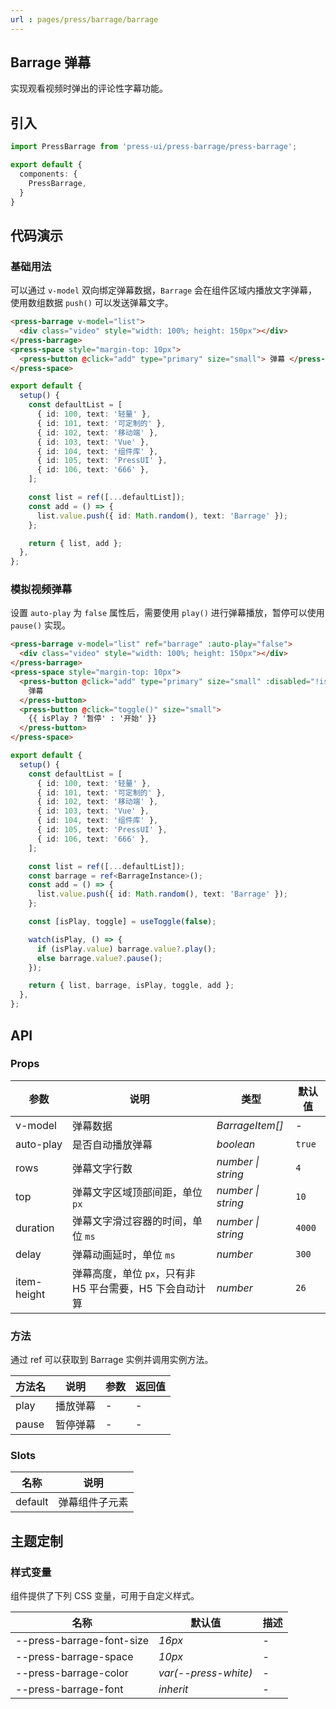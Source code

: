 ```yaml
---
url : pages/press/barrage/barrage
---
```


## Barrage 弹幕

实现观看视频时弹出的评论性字幕功能。

## 引入

```ts
import PressBarrage from 'press-ui/press-barrage/press-barrage';

export default {
  components: {
    PressBarrage,
  }
}
```

## 代码演示

### 基础用法

可以通过 `v-model` 双向绑定弹幕数据，`Barrage` 会在组件区域内播放文字弹幕，使用数组数据 `push()` 可以发送弹幕文字。

```html
<press-barrage v-model="list">
  <div class="video" style="width: 100%; height: 150px"></div>
</press-barrage>
<press-space style="margin-top: 10px">
  <press-button @click="add" type="primary" size="small"> 弹幕 </press-button>
</press-space>
```

```ts
export default {
  setup() {
    const defaultList = [
      { id: 100, text: '轻量' },
      { id: 101, text: '可定制的' },
      { id: 102, text: '移动端' },
      { id: 103, text: 'Vue' },
      { id: 104, text: '组件库' },
      { id: 105, text: 'PressUI' },
      { id: 106, text: '666' },
    ];

    const list = ref([...defaultList]);
    const add = () => {
      list.value.push({ id: Math.random(), text: 'Barrage' });
    };

    return { list, add };
  },
};
```

### 模拟视频弹幕

设置 `auto-play` 为 `false` 属性后，需要使用 `play()` 进行弹幕播放，暂停可以使用 `pause()` 实现。

```html
<press-barrage v-model="list" ref="barrage" :auto-play="false">
  <div class="video" style="width: 100%; height: 150px"></div>
</press-barrage>
<press-space style="margin-top: 10px">
  <press-button @click="add" type="primary" size="small" :disabled="!isPlay">
    弹幕
  </press-button>
  <press-button @click="toggle()" size="small">
    {{ isPlay ? '暂停' : '开始' }}
  </press-button>
</press-space>
```

```ts
export default {
  setup() {
    const defaultList = [
      { id: 100, text: '轻量' },
      { id: 101, text: '可定制的' },
      { id: 102, text: '移动端' },
      { id: 103, text: 'Vue' },
      { id: 104, text: '组件库' },
      { id: 105, text: 'PressUI' },
      { id: 106, text: '666' },
    ];

    const list = ref([...defaultList]);
    const barrage = ref<BarrageInstance>();
    const add = () => {
      list.value.push({ id: Math.random(), text: 'Barrage' });
    };

    const [isPlay, toggle] = useToggle(false);

    watch(isPlay, () => {
      if (isPlay.value) barrage.value?.play();
      else barrage.value?.pause();
    });

    return { list, barrage, isPlay, toggle, add };
  },
};
```

## API

### Props

| 参数        | 说明                                                     | 类型               | 默认值 |
| ----------- | -------------------------------------------------------- | ------------------ | ------ |
| v-model     | 弹幕数据                                                 | _BarrageItem[]_    | -      |
| auto-play   | 是否自动播放弹幕                                         | _boolean_          | `true` |
| rows        | 弹幕文字行数                                             | _number \| string_ | `4`    |
| top         | 弹幕文字区域顶部间距，单位 `px`                          | _number \| string_ | `10`   |
| duration    | 弹幕文字滑过容器的时间，单位 `ms`                        | _number \| string_ | `4000` |
| delay       | 弹幕动画延时，单位 `ms`                                  | _number_           | `300`  |
| item-height | 弹幕高度，单位 `px`，只有非 H5 平台需要，H5 下会自动计算 | _number_           | `26`   |

### 方法

通过 ref 可以获取到 Barrage 实例并调用实例方法。

| 方法名 | 说明     | 参数 | 返回值 |
| ------ | -------- | ---- | ------ |
| play   | 播放弹幕 | -    | -      |
| pause  | 暂停弹幕 | -    | -      |

### Slots

| 名称    | 说明           |
| ------- | -------------- |
| default | 弹幕组件子元素 |

## 主题定制

### 样式变量

组件提供了下列 CSS 变量，可用于自定义样式。

| 名称                      | 默认值               | 描述 |
| ------------------------- | -------------------- | ---- |
| --press-barrage-font-size | _16px_               | -    |
| --press-barrage-space     | _10px_               | -    |
| --press-barrage-color     | _var(--press-white)_ | -    |
| --press-barrage-font      | _inherit_            | -    |
